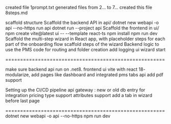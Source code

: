 created file 1prompt.txt
generated files from 2... to 7...
created this file 8steps.md

scaffold structure
Scaffold the backend API in api/
    dotnet new webapi -o api --no-https
run api
    dotnet run --project api
Scaffold the frontend in ui/ 
     npm create vite@latest ui -- --template react-ts
     npm install
     npm run dev
Scaffold the multi-step wizard in React app, with placeholder steps for each part of the onboarding flow 
scaffold steps of the wizard
Backend logic to use the PMS code for routing and folder creation
add logging
ui wizard start

======================================================

make sure backend api run on .net8. 
frontend ui vite with react 18- modularize, add pages like dashboard and integrated pms tabs
api add pdf support

Setting up the CI/CD pipeline
api gateway : new or old
db entry for integration
pricing type support
attributes support
add a tab in wizard before last page


======================================================
dotnet new webapi -o api --no-https
npm run dev
